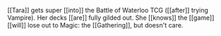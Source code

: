[[Tara]] gets super [[into]] the Battle of Waterloo TCG ([[after]] trying Vampire). Her decks [[are]] fully gilded out. She [[knows]] the [[game]] [[will]] lose out to Magic: the [[Gathering]], but doesn't care.